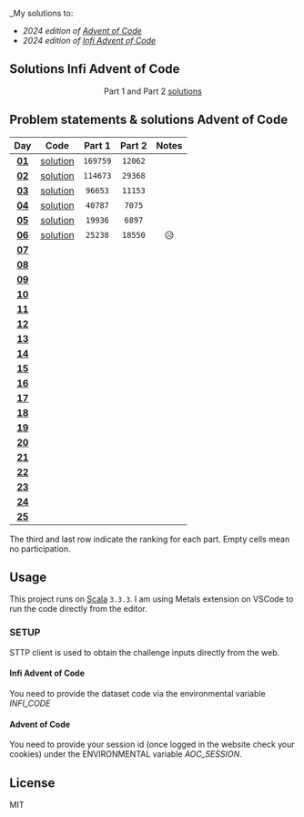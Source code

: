 _My solutions to:

* _2024 edition of [Advent of Code](https://adventofcode.com/2024)_
* _2024 edition of [Infi Advent of Code](https://aoc.infi.nl/2024)_

## Solutions Infi Advent of Code
<div align="center">

  Part 1 and Part 2 [solutions](src/main/scala/infiAdventOfCode/Infi.scala)

</div>

## Problem statements & solutions Advent of Code

<div align="center">

  | Day | Code | Part 1 | Part 2 | Notes |
  |:---:|:---:|:---:|:---:|:--:|
  | **[01](https://adventofcode.com/2021/day/1)** | [solution](src/main/scala/adventofcode/Day01.scala) | `169759` | `12062` |  |
  | **[02](https://adventofcode.com/2021/day/2)** | [solution](src/main/scala/adventofcode/Day02.scala) | `114673` | `29368` |  |
  | **[03](https://adventofcode.com/2021/day/3)** | [solution](src/main/scala/adventofcode/Day03.scala) | `96653` | `11153` |  |
  | **[04](https://adventofcode.com/2021/day/4)** | [solution](src/main/scala/adventofcode/Day04.scala) | `40787` | `7075` |  |
  | **[05](https://adventofcode.com/2021/day/5)** | [solution](src/main/scala/adventofcode/Day05.scala) | `19936` | `6897` |  |
  | **[06](https://adventofcode.com/2021/day/6)** | [solution](src/main/scala/adventofcode/Day06.scala) | `25238` | `18550` | 😥 |
  | **[07](https://adventofcode.com/2021/day/7)** | [](src/main/scala/adventofcode/Day07.scala) |  |  |  |
  | **[08](https://adventofcode.com/2021/day/8)** | [](src/main/scala/adventofcode/Day08.scala) |  |  |  |
  | **[09](https://adventofcode.com/2021/day/9)** | [](src/main/scala/adventofcode/Day09.scala) |  |  |  |
  | **[10](https://adventofcode.com/2021/day/10)** | [](src/main/scala/adventofcode/Day10.scala) |  |  |  |
  | **[11](https://adventofcode.com/2021/day/11)** | [](src/main/scala/adventofcode/Day11.scala) |  |  |  |
  | **[12](https://adventofcode.com/2021/day/12)** | [](src/main/scala/adventofcode/Day12.scala) |  |  |  |
  | **[13](https://adventofcode.com/2021/day/13)** | [](src/main/scala/adventofcode/Day13.scala) |  |  |  |
  | **[14](https://adventofcode.com/2021/day/14)** | [](src/main/scala/adventofcode/Day14.scala) |  |  |  |
  | **[15](https://adventofcode.com/2021/day/15)** | [](src/main/scala/adventofcode/Day15.scala) |  |  |  |
  | **[16](https://adventofcode.com/2021/day/16)** | [](src/main/scala/adventofcode/Day16.scala) |  |  |  |
  | **[17](https://adventofcode.com/2021/day/17)** | [](src/main/scala/adventofcode/Day17.scala) |  |  |  |
  | **[18](https://adventofcode.com/2021/day/18)** | [](src/main/scala/adventofcode/Day18.scala) |  |  |  |
  | **[19](https://adventofcode.com/2021/day/19)** | [](src/main/scala/adventofcode/Day19.scala) |  |  |  |
  | **[20](https://adventofcode.com/2021/day/20)** | [](src/main/scala/adventofcode/Day20.scala) |  |  |  |
  | **[21](https://adventofcode.com/2021/day/21)** | [](src/main/scala/adventofcode/Day21.scala) |  |  |  |
  | **[22](https://adventofcode.com/2021/day/22)** | [](src/main/scala/adventofcode/Day22.scala) |  |  |  |
  | **[23](https://adventofcode.com/2021/day/23)** | [](src/main/scala/adventofcode/Day23.scala) |  |  |  |
  | **[24](https://adventofcode.com/2021/day/24)** | [](src/main/scala/adventofcode/Day24.scala) |  |  |  |
  | **[25](https://adventofcode.com/2021/day/25)** | [](src/main/scala/adventofcode/Day25.scala) |  |  |  |

</div>

The third and last row indicate the ranking for each part. Empty cells mean no participation.


## Usage

This project runs on [Scala](https://scala-lang.org) `3.3.3`.
I am using Metals extension on VSCode to run the code directly from the editor. 

### SETUP
STTP client is used to obtain the challenge inputs directly from the web. 

#### Infi Advent of Code
You need to provide the dataset code via the environmental variable *INFI_CODE*

#### Advent of Code
You need to provide your session id (once logged in the website check your cookies) under the ENVIRONMENTAL variable *AOC_SESSION*.

## License

MIT